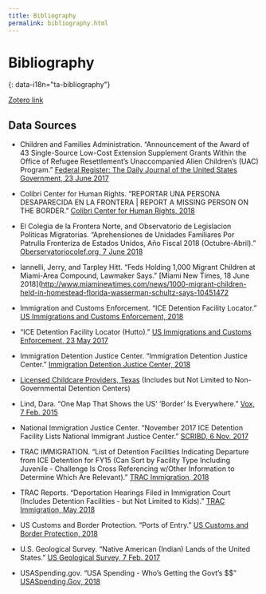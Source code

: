 ```yaml
---
title: Bibliography
permalink: bibliography.html
---
```


# Bibliography
{: data-i18n="ta-bibliography"}

[Zotero link](https://www.zotero.org/groups/2199147/hummingbird/i)

## Data Sources

* Children and Families Administration. “Announcement of the Award of 43 Single-Source Low-Cost Extension Supplement Grants Within the Office of Refugee Resettlement’s Unaccompanied Alien Children’s (UAC) Program.” [Federal Register: The Daily Journal of the United States Government, 23 June 2017](https://www.federalregister.gov/documents/2017/06/23/2017-13081/announcement-of-the-award-of-43-single-source-low-cost-extension-supplement-grants-within-the-office)

* Colibri Center for Human Rights. “REPORTAR UNA PERSONA DESAPARECIDA EN LA FRONTERA | REPORT A MISSING PERSON ON THE BORDER.” [Colibri Center for Human Rights, 2018](http://www.colibricenter.org/report-a-missing-border-crosser/)

  
* El Colegia de la Frontera Norte, and Observatorio de Legislacion Politicas Migratorias. “Aprehensiones de Unidades Familiares Por Patrulla Fronteriza de Estados Unidos, Año Fiscal 2018 (Octubre-Abril).” [Oberservatoriocolef.org, 7 June 2018](http://observatoriocolef.org/?mapas=aprehensiones-de-unidades-familiares-por-patrulla-fronteriza-de-estados-unidos-ano-fiscal-2018-octubre-abril)

* Iannelli, Jerry, and Tarpley Hitt. “Feds Holding 1,000 Migrant Children at Miami-Area Compound, Lawmaker Says.” [Miami New Times, 18 June 2018](http://www.miaminewtimes.com/news/1000-migrant-children-held-in-homestead-florida-wasserman-schultz-says-10451472

* Immigration and Customs Enforcement. “ICE Detention Facility Locator.” [US Immigrations and Customs Enforcement, 2018](https://www.ice.gov/detention-facilities)

 - “ICE Detention Facility Locator (Hutto).” [US Immigrations and Customs Enforcement, 23 May 2017](https://www.ice.gov/detention-facility/t-don-hutto-residential-center)

* Immigration Detention Justice Center. “Immigration Detention Justice Center.” [Immigration Detention Justice Center, 2018](http://www.immigrationdetention.org) 

* [Licensed Childcare Providers, Texas](http://www.dfps.state.tx.us/child_care/search_texas_child_care/ppFacilitySearchResults.asp?res_Care_Flag=T&btn_facDCSearch=Search&pagenum=26) (Includes but Not Limited to Non-Governmental Detention Centers)

* Lind, Dara. “One Map That Shows the US’ ‘Border’ Is Everywhere.” [Vox, 7 Feb. 2015](https://www.vox.com/2015/2/7/7993273/border-port-map)

* National Immigration Justice Center. “November 2017 ICE Detention Facility Lists National Immigrant Justice Center.” [SCRIBD, 6 Nov. 2017](https://www.scribd.com/document/373733514/November-2017-ICE-Detention-Facility-Lists#from_embed)

* TRAC IMMIGRATION. “List of Detention Facilities Indicating Departure from ICE Detention for FY15 (Can Sort by Facility Type Including Juvenile - Challenge Is Cross Referencing w/Other Information to Determine Which Are Relevant).” [TRAC Immigration, 2018](http://trac.syr.edu/immigration/detention/exit.shtml)

* TRAC Reports. “Deportation Hearings Filed in Immigration Court (Includes Detention Facilities - but Not Limited to Kids).” [TRAC Immigration, May 2018](http://trac.syr.edu/phptools/immigration/charges/deport_filing_charge.php)

* US Customs and Border Protection. “Ports of Entry.” [US Customs and Border Protection, 2018](https://www.cbp.gov/contact/ports)

* U.S. Geological Survey. “Native American (Indian) Lands of the United States.” [US Geological Survey, 7 Feb. 2017](https://nationalmap.gov/small_scale/atlasftp.html#indlanp)

* USASpending.gov. “USA Spending - Who’s Getting the Govt’s $$” [USASpending.Gov, 2018](https://www.usaspending.gov/#/search)
